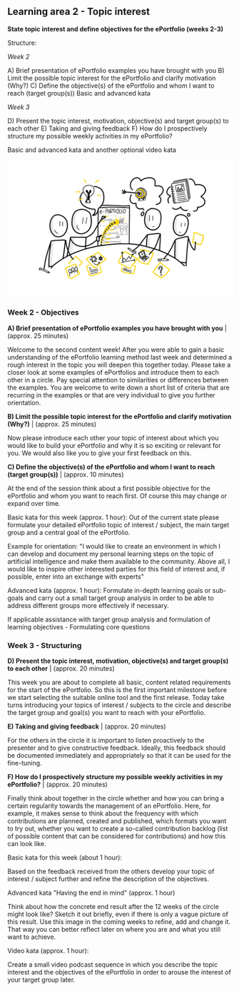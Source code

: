 ## Learning area 2 - Topic interest

**State topic interest and define objectives for the ePortfolio (weeks 2-3)**

Structure:

*Week 2*

A) Brief presentation of ePortfolio examples you have brought with you
B) Limit the possible topic interest for the ePortfolio and clarify
motivation (Why?)
C) Define the objective(s) of the ePortfolio and whom I want to reach (target group(s)) Basic and advanced kata

*Week 3*

D) Present the topic interest, motivation, objective(s) and target
group(s) to each other
E) Taking and giving feedback
F) How do I prospectively structure my possible weekly activities in my
ePortfolio?

Basic and advanced kata and another optional video kata

![Sketchnote Topic ideas and objectives of the ePortfolio from Katrin [@kleinerw4hnsinn](https://twitter.com/kleinerw4hnsinn) (CC BY)](./images/image11.jpeg)

### Week 2 - Objectives

**A) Brief presentation of ePortfolio examples you have brought with you** | (approx. 25 minutes)

Welcome to the second content week! After you were able to gain a basic
understanding of the ePortfolio learning method last week and determined
a rough interest in the topic you will deepen this together today.
Please take a closer look at some examples of ePortfolios and introduce
them to each other in a circle. Pay special attention to similarities or
differences between the examples. You are welcome to write down a short
list of criteria that are recurring in the examples or that are very
individual to give you further orientation.

**B) Limit the possible topic interest for the ePortfolio and clarify motivation (Why?)** | (approx. 25 minutes)

Now please introduce each other your topic of interest about which you
would like to build your ePortfolio and why it is so exciting or
relevant for you. We would also like you to give your first feedback on
this.

**C) Define the objective(s) of the ePortfolio and whom I want to reach (target group(s))** | (approx. 10 minutes)

At the end of the session think about a first possible objective for the
ePortfolio and whom you want to reach first. Of course this may change
or expand over time.

Basic kata for this week (approx. 1 hour): Out of the
current state please formulate your detailed ePortfolio topic of
interest / subject, the main target group and a central goal of the
ePortfolio.

Example for orientation: "I would like to create an environment in
which I can develop and document my personal learning steps on the topic
of artificial intelligence and make them available to the community.
Above all, I would like to inspire other interested parties for this
field of interest and, if possible, enter into an exchange with
experts"

Advanced kata (approx. 1 hour): Formulate in-depth learning
goals or sub-goals and carry out a small target group analysis in order
to be able to address different groups more effectively if necessary.

If applicable assistance with target group analysis and formulation
of learning objectives - Formulating core questions

### Week 3 - Structuring

**D) Present the topic interest, motivation, objective(s) and target group(s) to each other** | (approx. 20 minutes)

This week you are about to complete all basic, content related
requirements for the start of the ePortfolio. So this is the first
important milestone before we start selecting the suitable online tool
and the first release. Today take turns introducing your topics of
interest / subjects to the circle and describe the target group and
goal(s) you want to reach with your ePortfolio.

**E) Taking and giving feedback** | (approx. 20 minutes)

For the others in the circle it is important to listen proactively to
the presenter and to give constructive feedback. Ideally, this feedback
should be documented immediately and appropriately so that it can be
used for the fine-tuning.

**F) How do I prospectively structure my possible weekly activities in my ePortfolio?** | (approx. 20 minutes)

Finally think about together in the circle whether and how you can bring
a certain regularity towards the management of an ePortfolio. Here, for
example, it makes sense to think about the frequency with which
contributions are planned, created and published, which formats you want
to try out, whether you want to create a so-called contribution backlog
(list of possible content that can be considered for contributions) and
how this can look like.

Basic kata for this week (about 1 hour):

Based on the feedback received from the others develop your topic of
interest / subject further and refine the description of the
objectives.

Advanced kata "Having the end in mind" (approx. 1 hour)

Think about how the concrete end result after the 12 weeks of the circle
might look like? Sketch it out briefly, even if there is only a vague
picture of this result. Use this image in the coming weeks to refine,
add and change it. That way you can better reflect later on where you
are and what you still want to achieve.

Video kata (approx. 1 hour):

Create a small video podcast sequence in which you describe the topic
interest and the objectives of the ePortfolio in order to arouse the
interest of your target group later.
